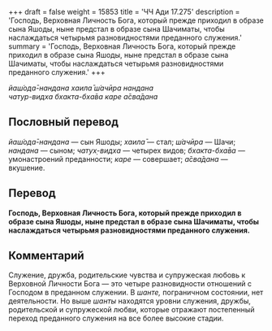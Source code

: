 +++
draft = false
weight = 15853
title = 'ЧЧ Ади 17.275'
description = 'Господь, Верховная Личность Бога, который прежде приходил в образе сына Яшоды, ныне предстал в образе сына Шачиматы, чтобы наслаждаться четырьмя разновидностями преданного служения.'
summary = 'Господь, Верховная Личность Бога, который прежде приходил в образе сына Яшоды, ныне предстал в образе сына Шачиматы, чтобы наслаждаться четырьмя разновидностями преданного служения.'
+++

_йаш́ода̄-нандана хаила̄ ш́ачӣра нандана  
чатур-видха бхакта-бха̄ва каре а̄сва̄дана_

## Пословный перевод

_йаш́ода̄_\-_нандана_ — сын Яшоды; _хаила̄_ — стал; _ш́ачӣра_ — Шачи; _нандана_ — сыном; _чатух̣_\-_видха_ — четырех видов; _бхакта_\-_бха̄ва_ — умонастроений преданности; _каре_ — совершает; _а̄сва̄дана_ — вкушение.

## Перевод

**Господь, Верховная Личность Бога, который прежде приходил в образе сына Яшоды, ныне предстал в образе сына Шачиматы, чтобы наслаждаться четырьмя разновидностями преданного служения.**

## Комментарий

Служение, дружба, родительские чувства и супружеская любовь к Верховной Личности Бога — это четыре разновидности отношений с Господом в преданном служении. В _шанте,_ пограничном состоянии, нет деятельности. Но выше _шанты_ находятся уровни служения, дружбы, родительской и супружеской любви, которые отражают постепенный переход преданного служения на все более высокие стадии.

